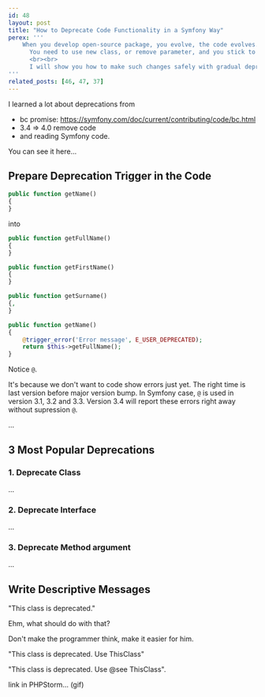 ```yaml
---
id: 48
layout: post
title: "How to Deprecate Code Functionality in a Symfony Way"
perex: '''
    When you develop open-source package, you evolve, the code evolves.
      You need to use new class, or remove parameter, and you stick to semver.
      <br><br>
      I will show you how to make such changes safely with gradual deprecation and major version bumps.
'''
related_posts: [46, 47, 37]
---
```



I learned a lot about deprecations from 
- bc promise: https://symfony.com/doc/current/contributing/code/bc.html
- 3.4 => 4.0 remove code
- and reading Symfony code.


You can see it here...


## Prepare Deprecation Trigger in the Code


```php
public function getName()
{
}
```

into

```php
public function getFullName()
{
}

public function getFirstName()
{
}

public function getSurname()
{,
}
```


```php
public function getName()
{
    @trigger_error('Error message', E_USER_DEPRECATED);
    return $this->getFullName();
}

```


Notice `@`.

It's because we don't want to code show errors just yet. The right time is last version before major version bump. In Symfony case, `@` is used in version 3.1, 3.2 and 3.3. 
Version 3.4 will report these errors right away without supression `@`.



...


## 3 Most Popular Deprecations


### 1. Deprecate Class

...

### 2. Deprecate Interface

...

### 3. Deprecate Method argument

...


## Write Descriptive Messages

"This class is deprecated."

Ehm, what should do with that?

Don't make the programmer think, make it easier for him.
 
  
"This class is deprecated. Use ThisClass"

"This class is deprecated. Use @see ThisClass".

link in PHPStorm... (gif)



